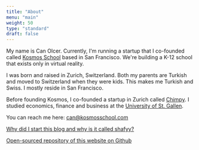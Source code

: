 ```yaml
---
title: "About"
menu: "main"
weight: 50
type: "standard"
draft: false
---
```


My name is Can Olcer. Currently, I'm running a startup that I co-founded called [Kosmos School](https://kosmosschool.com) based in San Francisco. We're building a K-12 school that exists only in virtual reality.

I was born and raised in Zurich, Switzerland. Both my parents are Turkish and moved to Switzerland when they were kids. This makes me Turkish and Swiss. I mostly reside in San Francisco.

Before founding Kosmos, I co-founded a startup in Zurich called [Chimpy](https://heychimpy.com/). I studied economics, finance and business at the [University of St. Gallen](https://en.wikipedia.org/wiki/University_of_St._Gallen).

You can reach me here: can@kosmosschool.com

[Why did I start this blog and why is it called shafyy?](/post/what-is-this/)

[Open-sourced repository of this website on Github](https://github.com/shafy/shafyy)